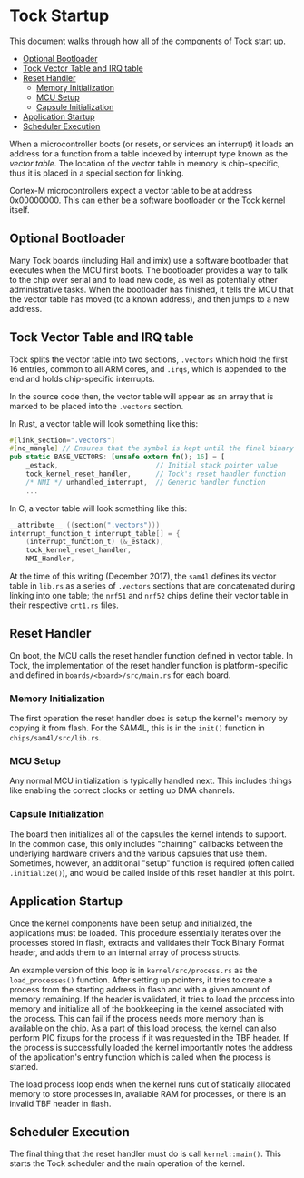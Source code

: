 Tock Startup
============

This document walks through how all of the components of Tock start up.

<!-- npm i -g markdown-toc; markdown-toc -i Memory_Layout.md -->

<!-- toc -->

- [Optional Bootloader](#optional-bootloader)
- [Tock Vector Table and IRQ table](#tock-vector-table-and-irq-table)
- [Reset Handler](#reset-handler)
  * [Memory Initialization](#memory-initialization)
  * [MCU Setup](#mcu-setup)
  * [Capsule Initialization](#capsule-initialization)
- [Application Startup](#application-startup)
- [Scheduler Execution](#scheduler-execution)

<!-- tocstop -->

When a microcontroller boots (or resets, or services an interrupt) it loads an
address for a function from a table indexed by interrupt type known as the
_vector table_. The location of the vector table in memory is chip-specific,
thus it is placed in a special section for linking.

Cortex-M microcontrollers expect a vector table to be at address 0x00000000.
This can either be a software bootloader or the Tock kernel itself.

## Optional Bootloader

Many Tock boards (including Hail and imix) use a software bootloader that
executes when the MCU first boots. The bootloader provides a way to talk to the
chip over serial and to load new code, as well as potentially other
administrative tasks. When the bootloader has finished, it tells the MCU that
the vector table has moved (to a known address), and then jumps to a new
address.

## Tock Vector Table and IRQ table

Tock splits the vector table into two sections, `.vectors` which hold the first
16 entries, common to all ARM cores, and `.irqs`, which is appended to the end
and holds chip-specific interrupts.

In the source code then, the vector table will appear as an array that is
marked to be placed into the `.vectors` section.

In Rust, a vector table will look something like this:
```rust
#[link_section=".vectors"]
#[no_mangle] // Ensures that the symbol is kept until the final binary
pub static BASE_VECTORS: [unsafe extern fn(); 16] = [
    _estack,                        // Initial stack pointer value
    tock_kernel_reset_handler,      // Tock's reset handler function
    /* NMI */ unhandled_interrupt,  // Generic handler function
    ...
```

In C, a vector table will look something like this:

```c
__attribute__ ((section(".vectors")))
interrupt_function_t interrupt_table[] = {
	(interrupt_function_t) (&_estack),
	tock_kernel_reset_handler,
	NMI_Handler,
```

At the time of this writing (December 2017), the `sam4l` defines its vector
table in `lib.rs` as a series of `.vectors` sections that are concatenated
during linking into one table; the `nrf51` and `nrf52` chips define their vector
table in their respective `crt1.rs` files.

## Reset Handler

On boot, the MCU calls the reset handler function defined in vector table. In
Tock, the implementation of the reset handler function is platform-specific and
defined in `boards/<board>/src/main.rs` for each board.

### Memory Initialization

The first operation the reset handler does is setup the kernel's memory by
copying it from flash. For the SAM4L, this is in the `init()` function in
`chips/sam4l/src/lib.rs`.

### MCU Setup

Any normal MCU initialization is typically handled next. This includes things
like enabling the correct clocks or setting up DMA channels.

### Capsule Initialization

The board then initializes all of the capsules the kernel intends to support. In
the common case, this only includes "chaining" callbacks between the underlying
hardware drivers and the various capsules that use them. Sometimes, however, an
additional "setup" function is required (often called `.initialize()`), and
would be called inside of this reset handler at this point.

## Application Startup

Once the kernel components have been setup and initialized, the applications
must be loaded. This procedure essentially iterates over the processes stored in
flash, extracts and validates their Tock Binary Format header, and adds them to
an internal array of process structs.

An example version of this loop is in `kernel/src/process.rs` as the
`load_processes()` function. After setting up pointers, it tries to create a
process from the starting address in flash and with a given amount of memory
remaining. If the header is validated, it tries to load the process into memory
and initialize all of the bookkeeping in the kernel associated with the process.
This can fail if the process needs more memory than is available on the chip. As
a part of this load process, the kernel can also perform PIC fixups for the
process if it was requested in the TBF header. If the process is successfully
loaded the kernel importantly notes the address of the application's entry
function which is called when the process is started.

The load process loop ends when the kernel runs out of statically allocated
memory to store processes in, available RAM for processes, or there is an
invalid TBF header in flash.

## Scheduler Execution

The final thing that the reset handler must do is call `kernel::main()`. This
starts the Tock scheduler and the main operation of the kernel.
